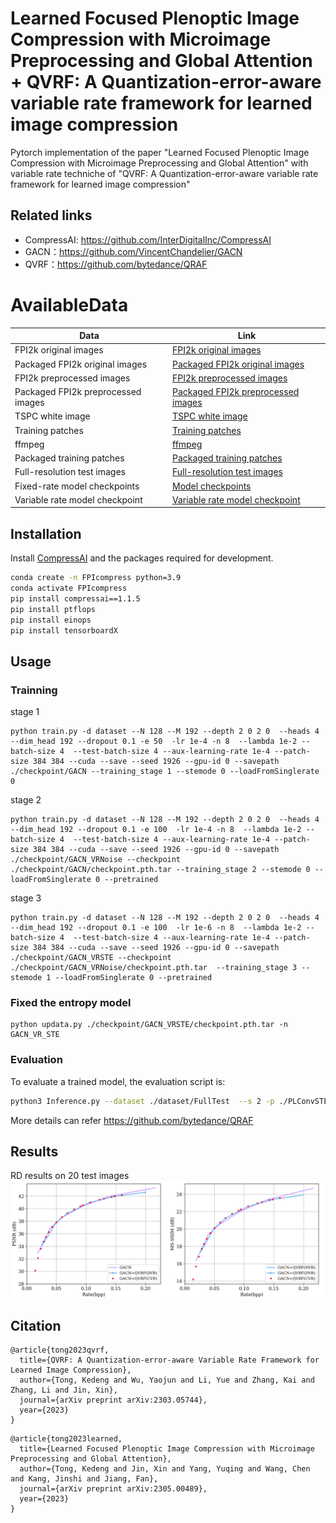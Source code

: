 # Learned Focused Plenoptic Image Compression with Microimage Preprocessing and Global Attention + QVRF: A Quantization-error-aware variable rate framework for learned image compression 

Pytorch implementation of the paper "Learned Focused Plenoptic Image Compression with Microimage Preprocessing and Global Attention" with variable rate techniche of "QVRF: A Quantization-error-aware variable rate framework for learned image compression"

## Related links
 * CompressAI: https://github.com/InterDigitalInc/CompressAI
 * GACN：https://github.com/VincentChandelier/GACN
 * QVRF：https://github.com/bytedance/QRAF

# AvailableData
 Data |  Link                                                                                              |
| ----|---------------------------------------------------------------------------------------------------|
| FPI2k original images | [FPI2k original images](https://pan.baidu.com/s/1CQ9hKhxY1z-sIHsqr00XXg?pwd=xya8)    |
| Packaged FPI2k original images | [Packaged FPI2k original images](https://pan.baidu.com/s/1UCCqHB0tfEKILJp0cHaucg?pwd=hy0j)    |
| FPI2k preprocessed images| [FPI2k preprocessed images](https://pan.baidu.com/s/1omfnFkK_XQpBrJyE6epkXQ?pwd=2hw0)     |
| Packaged FPI2k preprocessed images| [Packaged FPI2k preprocessed images](https://pan.baidu.com/s/1DkCbAQHN4UP3Cajug3uMjg?pwd=t98i)     |
| TSPC white image | [TSPC white image](https://drive.google.com/file/d/1jaC2OsIWTVjTBicbBOrEr8-T1o4ZuTh0/view?usp=sharing) |
| Training patches | [Training patches](https://pan.baidu.com/s/1hKjg0eXT_bkJfQn8z0z3VA?pwd=p4zm)    |
| ffmpeg | [ffmpeg](https://drive.google.com/file/d/15mvTI74xi4dB3cov7oHByEdARQLAC_XV/view?usp=sharing) |
| Packaged training patches | [Packaged training patches](https://pan.baidu.com/s/1MSn2dEriB1Wal2uOMQe6hg?pwd=daei)    |
| Full-resolution test images | [Full-resolution test images](https://pan.baidu.com/s/1LSFfkxHW1inb04PVt3DwIA?pwd=5lvb) |
| Fixed-rate model checkpoints   | [Model checkpoints](https://pan.baidu.com/s/1hsFpQic6bMRZFvcmbAN7-g?pwd=54rv)|
| Variable rate model checkpoint | [Variable rate model checkpoint](https://drive.google.com/file/d/1ZKmgrAtL6rdYQAoWmiTNUF11E0090Hlr/view?usp=sharing)

## Installation
Install [CompressAI](https://github.com/InterDigitalInc/CompressAI) and the packages required for development.
```bash
conda create -n FPIcompress python=3.9
conda activate FPIcompress
pip install compressai==1.1.5
pip install ptflops
pip install einops
pip install tensorboardX
```
## Usage
### Trainning
stage 1
```
python train.py -d dataset --N 128 --M 192 --depth 2 0 2 0  --heads 4 --dim_head 192 --dropout 0.1 -e 50  -lr 1e-4 -n 8  --lambda 1e-2 --batch-size 4  --test-batch-size 4 --aux-learning-rate 1e-4 --patch-size 384 384 --cuda --save --seed 1926 --gpu-id 0 --savepath  ./checkpoint/GACN --training_stage 1 --stemode 0 --loadFromSinglerate 0
```
stage 2
```
python train.py -d dataset --N 128 --M 192 --depth 2 0 2 0  --heads 4 --dim_head 192 --dropout 0.1 -e 100  -lr 1e-4 -n 8  --lambda 1e-2 --batch-size 4  --test-batch-size 4 --aux-learning-rate 1e-4 --patch-size 384 384 --cuda --save --seed 1926 --gpu-id 0 --savepath  ./checkpoint/GACN_VRNoise --checkpoint ./checkpoint/GACN/checkpoint.pth.tar --training_stage 2 --stemode 0 --loadFromSinglerate 0 --pretrained
```
stage 3
```
python train.py -d dataset --N 128 --M 192 --depth 2 0 2 0  --heads 4 --dim_head 192 --dropout 0.1 -e 100  -lr 1e-6 -n 8  --lambda 1e-2 --batch-size 4  --test-batch-size 4 --aux-learning-rate 1e-4 --patch-size 384 384 --cuda --save --seed 1926 --gpu-id 0 --savepath  ./checkpoint/GACN_VRSTE --checkpoint ./checkpoint/GACN_VRNoise/checkpoint.pth.tar  --training_stage 3 --stemode 1 --loadFromSinglerate 0 --pretrained
```
### Fixed the entropy model
```
python updata.py ./checkpoint/GACN_VRSTE/checkpoint.pth.tar -n GACN_VR_STE
```
### Evaluation
To evaluate a trained model, the evaluation script is:
```bash
python3 Inference.py --dataset ./dataset/FullTest  --s 2 -p ./PLConvSTE.pth.tar --patch 384 --factormode 0 --factor 0
```
More details can refer https://github.com/bytedance/QRAF

## Results
RD results on 20 test images
![Variable rate results of QVRF](asserts/PL2VR.png)


## Citation
```
@article{tong2023qvrf,
  title={QVRF: A Quantization-error-aware Variable Rate Framework for Learned Image Compression},
  author={Tong, Kedeng and Wu, Yaojun and Li, Yue and Zhang, Kai and Zhang, Li and Jin, Xin},
  journal={arXiv preprint arXiv:2303.05744},
  year={2023}
}
```
```
@article{tong2023learned,
  title={Learned Focused Plenoptic Image Compression with Microimage Preprocessing and Global Attention},
  author={Tong, Kedeng and Jin, Xin and Yang, Yuqing and Wang, Chen and Kang, Jinshi and Jiang, Fan},
  journal={arXiv preprint arXiv:2305.00489},
  year={2023}
}
```
